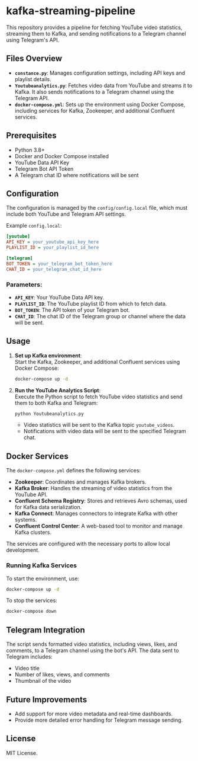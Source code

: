 # kafka-streaming-pipeline


This repository provides a pipeline for fetching YouTube video statistics, streaming them to Kafka, and sending notifications to a Telegram channel using Telegram's API.

## Files Overview

- **`constance.py`**: Manages configuration settings, including API keys and playlist details.
- **`Youtubeanalytics.py`**: Fetches video data from YouTube and streams it to Kafka. It also sends notifications to a Telegram channel using the Telegram API.
- **`docker-compose.yml`**: Sets up the environment using Docker Compose, including services for Kafka, Zookeeper, and additional Confluent services.

## Prerequisites

- Python 3.8+
- Docker and Docker Compose installed
- YouTube Data API Key
- Telegram Bot API Token
- A Telegram chat ID where notifications will be sent

## Configuration

The configuration is managed by the `config/config.local` file, which must include both YouTube and Telegram API settings.

Example `config.local`:

```ini
[youtube]
API_KEY = your_youtube_api_key_here
PLAYLIST_ID = your_playlist_id_here

[telegram]
BOT_TOKEN = your_telegram_bot_token_here
CHAT_ID = your_telegram_chat_id_here
```

### Parameters:
- **`API_KEY`**: Your YouTube Data API key.
- **`PLAYLIST_ID`**: The YouTube playlist ID from which to fetch data.
- **`BOT_TOKEN`**: The API token of your Telegram bot.
- **`CHAT_ID`**: The chat ID of the Telegram group or channel where the data will be sent.

## Usage

1. **Set up Kafka environment**:  
   Start the Kafka, Zookeeper, and additional Confluent services using Docker Compose:
   ```bash
   docker-compose up -d
   ```

2. **Run the YouTube Analytics Script**:  
   Execute the Python script to fetch YouTube video statistics and send them to both Kafka and Telegram:
   ```bash
   python Youtubeanalytics.py
   ```

   - Video statistics will be sent to the Kafka topic `youtube_videos`.
   - Notifications with video data will be sent to the specified Telegram chat.

## Docker Services

The `docker-compose.yml` defines the following services:

- **Zookeeper**: Coordinates and manages Kafka brokers.
- **Kafka Broker**: Handles the streaming of video statistics from the YouTube API.
- **Confluent Schema Registry**: Stores and retrieves Avro schemas, used for Kafka data serialization.
- **Kafka Connect**: Manages connectors to integrate Kafka with other systems.
- **Confluent Control Center**: A web-based tool to monitor and manage Kafka clusters.

The services are configured with the necessary ports to allow local development.

### Running Kafka Services

To start the environment, use:
```bash
docker-compose up -d
```

To stop the services:
```bash
docker-compose down
```

## Telegram Integration

The script sends formatted video statistics, including views, likes, and comments, to a Telegram channel using the bot's API. The data sent to Telegram includes:
- Video title
- Number of likes, views, and comments
- Thumbnail of the video

## Future Improvements

- Add support for more video metadata and real-time dashboards.
- Provide more detailed error handling for Telegram message sending.

## License

MIT License.
